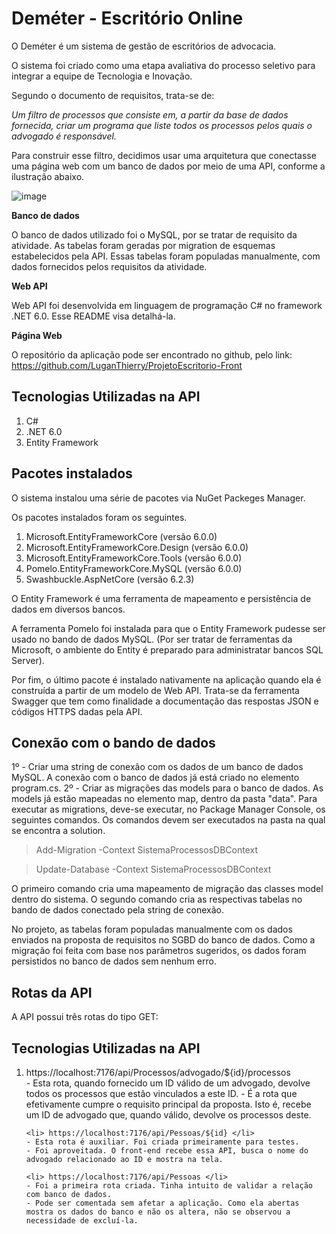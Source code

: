 <h1> Deméter - Escritório Online </h1>

O Deméter é um sistema de gestão de escritórios de advocacia. 

O sistema foi criado como uma etapa avaliativa do processo seletivo para integrar a equipe de Tecnologia e Inovação. 

Segundo o documento de requisitos, trata-se de:

*Um filtro de processos que consiste em, a partir da base de dados fornecida, criar um programa que liste todos os processos pelos quais o advogado é responsável.*

Para construir esse filtro, decidimos usar uma arquitetura que conectasse uma página web com um banco de dados por meio de uma API, conforme a ilustração abaixo. 

![image](https://github.com/LuganThierry/ProjetoEscritorio-Back/assets/106288264/493e0bc4-df13-4bee-b425-129c7069618e)

<strong> Banco de dados </strong>

O banco de dados utilizado foi o MySQL, por se tratar de requisito da atividade. 
As tabelas foram geradas por migration de esquemas estabelecidos pela API. Essas tabelas foram populadas manualmente, com dados fornecidos pelos requisitos da atividade. 

<strong> Web API </strong>

Web API foi desenvolvida em linguagem de programação C# no framework .NET 6.0. Esse README visa detalhá-la. 

<strong> Página Web </strong>

O repositório da aplicação pode ser encontrado no github, pelo link:
https://github.com/LuganThierry/ProjetoEscritorio-Front

<h2> Tecnologias Utilizadas na API </h2>
<ol> 
    <li> C# </li>
    <li> .NET 6.0 </li>
    <li> Entity Framework </li>
</ol>

<h2> Pacotes instalados </h2>
O sistema instalou uma série de pacotes via NuGet Packeges Manager. 

Os pacotes instalados foram os seguintes.

<ol> 
    <li> Microsoft.EntityFrameworkCore (versão 6.0.0) </li>
    <li> Microsoft.EntityFrameworkCore.Design (versão 6.0.0) </li>
    <li> Microsoft.EntityFrameworkCore.Tools (versão 6.0.0) </li>
    <li> Pomelo.EntityFrameworkCore.MySQL (versão 6.0.0) </li>
    <li> Swashbuckle.AspNetCore (versão 6.2.3) </li>
</ol>

O Entity Framework é uma ferramenta de mapeamento e persistência de dados em diversos bancos. 

A ferramenta Pomelo foi instalada para que o Entity Framework pudesse ser usado no bando de dados MySQL. 
(Por ser tratar de ferramentas da Microsoft, o ambiente do Entity é preparado para administratar bancos SQL Server). 

Por fim, o último pacote é instalado nativamente na aplicação quando ela é construída a partir de um modelo de Web API. 
Trata-se da ferramenta Swagger que tem como finalidade a documentação das respostas JSON e códigos HTTPS dadas pela API. 

<h2> Conexão com o bando de dados </h2>

1º - Criar uma string de conexão com os dados de um banco de dados MySQL. A conexão com o banco de dados já está criado no elemento program.cs. 
2º - Criar as migrações das models para o banco de dados. As models já estão mapeadas no elemento map, dentro da pasta "data". 
Para executar as migrations, deve-se executar, no Package Manager Console, os seguintes comandos. Os comandos devem ser executados na pasta na qual se encontra a solution. 

 > Add-Migration <nome-da-migration> -Context SistemaProcessosDBContext
    
 > Update-Database <nome-da-migration> -Context SistemaProcessosDBContext

O primeiro comando cria uma mapeamento de migração das classes model dentro do sistema. 
O segundo comando cria as respectivas tabelas no bando de dados conectado pela string de conexão. 
    
No projeto, as tabelas foram populadas manualmente com os dados enviados na proposta de requisitos no SGBD do banco de dados. 
Como a migração foi feita com base nos parâmetros sugeridos, os dados foram persistidos no banco de dados sem nenhum erro. 
    
<h2> Rotas da API </h2>

A API possui três rotas do tipo GET:

<h2> Tecnologias Utilizadas na API </h2>
<ol> 
    <li> https://localhost:7176/api/Processos/advogado/${id}/processos </li>
    - Esta rota, quando fornecido um ID válido de um advogado, devolve todos os processos que estão vinculados a este ID. 
    - É a rota que efetivamente cumpre o requisito principal da proposta. Isto é, recebe um ID de advogado que, quando válido, devolve os processos deste. 
    
    <li> https://localhost:7176/api/Pessoas/${id} </li>
    - Esta rota é auxiliar. Foi criada primeiramente para testes. 
    - Foi aproveitada. O front-end recebe essa API, busca o nome do advogado relacionado ao ID e mostra na tela. 
    
    <li> https://localhost:7176/api/Pessoas </li>
    - Foi a primeira rota criada. Tinha intuito de validar a relação com banco de dados. 
    - Pode ser comentada sem afetar a aplicação. Como ela abertas mostra os dados do banco e não os altera, não se observou a necessidade de excluí-la. 
</ol>


